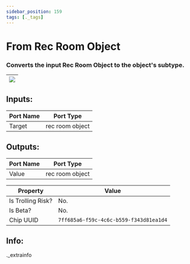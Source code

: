 ```yaml
---
sidebar_position: 159
tags: [._tags]
---
```


# From Rec Room Object


### Converts the input Rec Room Object to the object's subtype.

| ![](https://images-ext-2.discordapp.net/external/MPmIaQzlEPmgGWlgi-WxBBXt0Bjv_zWPkg1y1f_sy3s/https/www.recroomcircuits.com/image/circuit/absolute-value?width=206&height=108) |
|-----|

## Inputs:
| Port Name | Port Type |
|-----------|-----------|
| Target | rec room object |

## Outputs:
| Port Name | Port Type |
|-----------|-----------|
| Value | rec room object | 

| Property  | Value |
|-------------------|-----------|
| Is Trolling Risk? | No. |
| Is Beta? | No. |
| Chip UUID | `7ff685a6-f59c-4c6c-b559-f343d81ea1d4` |

## Info:
._extrainfo